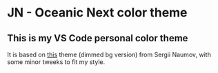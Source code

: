 # JN - Oceanic Next color theme
## This is my VS Code personal color theme
It is based on [this](https://github.com/sergiirocks/vscode-theme-oceanicnext) theme (dimmed bg version) from
Sergii Naumov, with some minor tweeks to fit my style.

